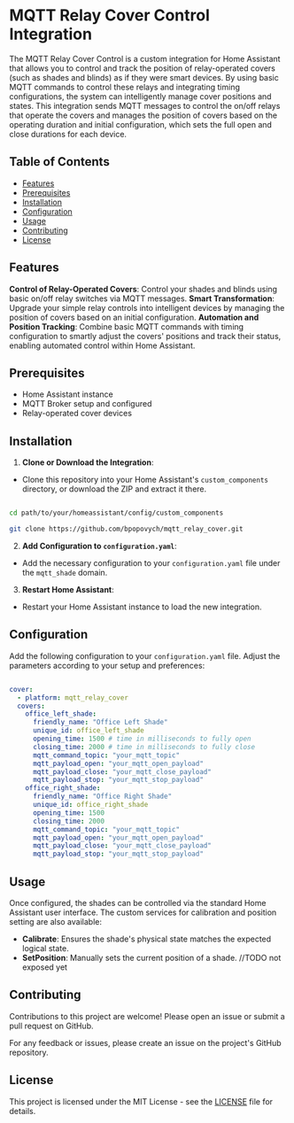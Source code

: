 # MQTT Relay Cover Control Integration

The MQTT Relay Cover Control is a custom integration for Home Assistant that allows you to control and track the position of relay-operated covers (such as shades and blinds) as if they were smart devices. By using basic MQTT commands to control these relays and integrating timing configurations, the system can intelligently manage cover positions and states. This integration sends MQTT messages to control the on/off relays that operate the covers and manages the position of covers based on the operating duration and initial configuration, which sets the full open and close durations for each device.

## Table of Contents

- [Features](#features)
- [Prerequisites](#prerequisites)
- [Installation](#installation)
- [Configuration](#configuration)
- [Usage](#usage)
- [Contributing](#contributing)
- [License](#license)

## Features

**Control of Relay-Operated Covers**: Control your shades and blinds using basic on/off relay switches via MQTT messages.
**Smart Transformation**: Upgrade your simple relay controls into intelligent devices by managing the position of covers based on an initial configuration.
**Automation and Position Tracking**: Combine basic MQTT commands with timing configuration to smartly adjust the covers' positions and track their status, enabling automated control within Home Assistant.

## Prerequisites

- Home Assistant instance
- MQTT Broker setup and configured
- Relay-operated cover devices

## Installation

1. **Clone or Download the Integration**:

- Clone this repository into your Home Assistant's `custom_components` directory, or download the ZIP and extract it there.

```bash

cd path/to/your/homeassistant/config/custom_components

git clone https://github.com/bpopovych/mqtt_relay_cover.git

```

2. **Add Configuration to `configuration.yaml`**:

- Add the necessary configuration to your `configuration.yaml` file under the `mqtt_shade` domain.

3. **Restart Home Assistant**:

- Restart your Home Assistant instance to load the new integration.

## Configuration

Add the following configuration to your `configuration.yaml` file. Adjust the parameters according to your setup and preferences:

```yaml

cover:
  - platform: mqtt_relay_cover
  covers:
    office_left_shade:
      friendly_name: "Office Left Shade"
      unique_id: office_left_shade
      opening_time: 1500 # time in milliseconds to fully open
      closing_time: 2000 # time in milliseconds to fully close
      mqtt_command_topic: "your_mqtt_topic"
      mqtt_payload_open: "your_mqtt_open_payload"
      mqtt_payload_close: "your_mqtt_close_payload"
      mqtt_payload_stop: "your_mqtt_stop_payload"
    office_right_shade:
      friendly_name: "Office Right Shade"
      unique_id: office_right_shade
      opening_time: 1500
      closing_time: 2000
      mqtt_command_topic: "your_mqtt_topic"
      mqtt_payload_open: "your_mqtt_open_payload"
      mqtt_payload_close: "your_mqtt_close_payload"
      mqtt_payload_stop: "your_mqtt_stop_payload"
```

## Usage

Once configured, the shades can be controlled via the standard Home Assistant user interface. The custom services for calibration and position setting are also available:

- **Calibrate**: Ensures the shade's physical state matches the expected logical state.
- **SetPosition**: Manually sets the current position of a shade. //TODO not exposed yet

## Contributing

Contributions to this project are welcome! Please open an issue or submit a pull request on GitHub.

For any feedback or issues, please create an issue on the project's GitHub repository.

## License

This project is licensed under the MIT License - see the [LICENSE](LICENSE) file for details.
